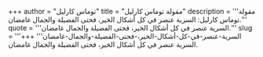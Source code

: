+++
author = "توماس كارليل"
title = "مقولة توماس كارليل"
description = '''مقولة توماس كارليل: السرية عنصر في كل أشكال الخير، فحتى الفضيلة والجمال غامضان.'''
quote = '''السرية عنصر في كل أشكال الخير، فحتى الفضيلة والجمال غامضان.'''
slug = '''السرية-عنصر-في-كل-أشكال-الخير،-فحتى-الفضيلة-والجمال-غامضان'''
+++
السرية عنصر في كل أشكال الخير، فحتى الفضيلة والجمال غامضان.
